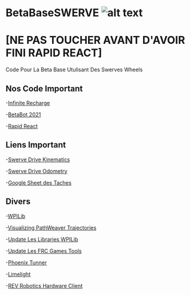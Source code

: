 # BetaBaseSWERVE ![alt text](https://pbs.twimg.com/profile_images/586350658762055680/OE5SxvVT_400x400.png)
# [NE PAS TOUCHER AVANT D'AVOIR FINI RAPID REACT]
 Code Pour La Beta Base Utulisant Des Swerves Wheels

## Nos Code Important
 -[Infinite Recharge](https://github.com/huskies5439/InfiniteRecharge)
 
 -[BetaBot 2021](https://github.com/huskies5439/BetaBotBleu2021)
 
 -[Rapid React](https://github.com/huskies5439/RapidReact)
 
## Liens Important

  -[Swerve Drive Kinematics](https://docs.wpilib.org/en/stable/docs/software/kinematics-and-odometry/swerve-drive-kinematics.html)
  
  -[Swerve Drive Odometry](https://docs.wpilib.org/en/stable/docs/software/kinematics-and-odometry/swerve-drive-odometry.html)
  
  -[Google Sheet des Tache](https://docs.google.com/spreadsheets/d/1AxY8FpF-gWeQtHU9PpCTP74TjODsy8M275rWg9LeZGs/edit#gid=0)[s](https://drive.google.com/file/d/1RP0ITKWUICqrbAXKZ2cotDWQud7qY4J7/view?usp=sharing)

## Divers

  -[WPILib](https://docs.wpilib.org/en/stable/index.html)
  
  -[Visualizing PathWeaver Trajectories](https://docs.wpilib.org/en/stable/docs/software/pathplanning/pathweaver/drawing-pathweaver-path.html)
  
  -[Update Les Libraries WPILib](https://docs.wpilib.org/en/stable/docs/zero-to-robot/step-2/wpilib-setup.html)
  
  -[Update Les FRC Games Tools](https://docs.wpilib.org/en/stable/docs/zero-to-robot/step-2/frc-game-tools.html)
  
  -[Phoenix Tunner](https://github.com/CrossTheRoadElec/Phoenix-Releases/releases/download/v5.20.2.2/CTRE_Phoenix_Framework_v5.20.2.2.exe)
  
  -[Limelight](https://downloads.limelightvision.io/software/LimelightFinderSetup1_0_1.exe)
  
  -[REV Robotics Hardware Client](https://docs.revrobotics.com/rev-control-system/managing-the-control-system/rev-hardware-client)
  
